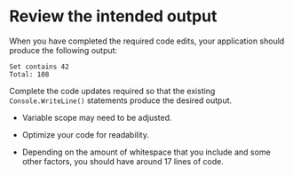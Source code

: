 # Review the intended output

When you have completed the required code edits, your application should produce the following output:

```Plain Text
Set contains 42
Total: 108
```

Complete the code updates required so that the existing `Console.WriteLine()` statements produce the desired output.

- Variable scope may need to be adjusted.

- Optimize your code for readability.

- Depending on the amount of whitespace that you include and some other factors, you should have around 17 lines of code.
